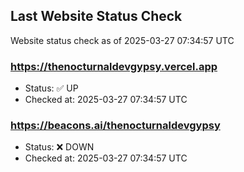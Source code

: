 ## Last Website Status Check

<!-- GitHub Action will update the section below -->
Website status check as of 2025-03-27 07:34:57 UTC

### https://thenocturnaldevgypsy.vercel.app
- Status: ✅ UP
- Checked at: 2025-03-27 07:34:57 UTC

### https://beacons.ai/thenocturnaldevgypsy
- Status: ❌ DOWN
- Checked at: 2025-03-27 07:34:57 UTC


<!-- End of GitHub Action update section -->
